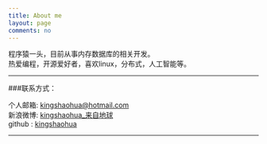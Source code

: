 ```yaml
---
title: About me
layout: page
comments: no
---
```


程序猿一头，目前从事内存数据库的相关开发。  
热爱编程，开源爱好者，喜欢linux，分布式，人工智能等。		

----

###联系方式：        

个人邮箱: [kingshaohua@hotmail.com](kingshaohua@hotmail.com)     
新浪微博: [kingshaohua_来自地球](http://www.weibo.com/u/1669858824)  
github : [kingshaohua](https://github.com/kingshaohua)        

----

